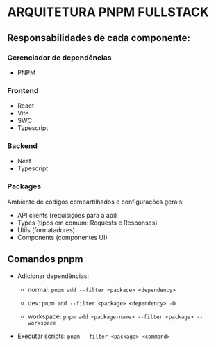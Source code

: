 # ARQUITETURA PNPM FULLSTACK

## Responsabilidades de cada componente:

### Gerenciador de dependências
- PNPM

### Frontend
- React
- Vite
- SWC
- Typescript

### Backend
- Nest
- Typescript

### Packages
Ambiente de códigos compartilhados e configurações gerais:
- API clients (requisições para a api)
- Types (tipos em comum: Requests e Responses)
- Utils (formatadores)
- Components (componentes UI)

## Comandos pnpm

- Adicionar dependências:
    
    - normal: `pnpm add --filter <package> <dependency>`
    
    - dev: `pnpm add --filter <package> <dependency> -D`

    - workspace: `pnpm add <package-name> --filter <package> --workspace`

- Executar scripts: `pnpm --filter <package> <command>`